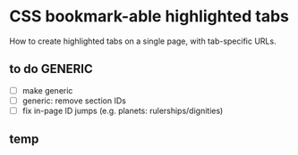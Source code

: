 # CSS bookmark-able highlighted tabs

How to create highlighted tabs on a single page, with tab-specific URLs.

## to do GENERIC

- [ ] make generic
- [ ] generic: remove section IDs
- [ ] fix in-page ID jumps (e.g. planets: rulerships/dignities)

## temp

<!--
S+R:
a href="(#.*)+"
a data-link="$1" href="#rulerships"
-->